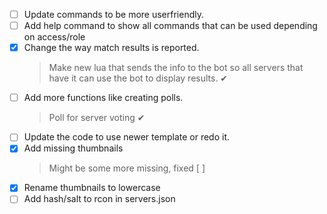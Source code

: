 - [ ] Update commands to be more userfriendly.
- [ ] Add help command to show all commands that can be used depending on access/role
- [x] Change the way match results is reported. 
  > Make new lua that sends the info to the bot so all servers that have it can use the bot to display results. ✔
- [ ] Add more functions like creating polls.
  > Poll for server voting ✔
- [ ] Update the code to use newer template or redo it.
- [x] Add missing thumbnails
  > Might be some more missing, fixed [ ] 
- [x] Rename thumbnails to lowercase 
- [ ] Add hash/salt to rcon in servers.json
